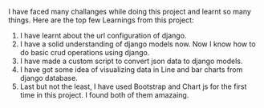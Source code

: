 I have faced many challanges while doing this project and learnt so many things. Here are the top few Learnings from this project:

1. I have learnt about the url configuration of django.
2. I have a solid understanding of django models now. Now I know how to do basic crud operations using django.
3. I have made a custom script to convert json data to django models.
4. I have got some idea of visualizing data in Line and bar charts from django database.
5. Last but not the least, I have used Bootstrap and Chart js for the first time in this project. I found both of them amazaing.
